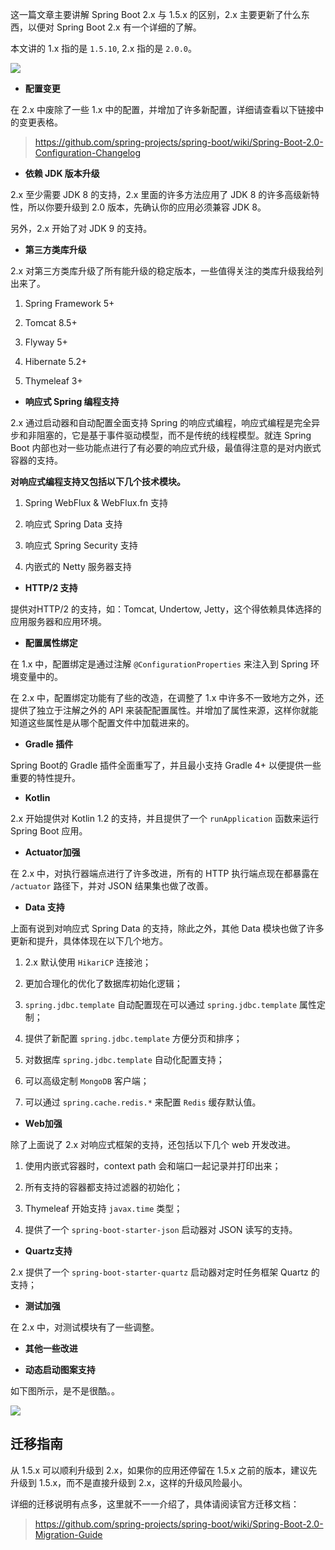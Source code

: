 
这一篇文章主要讲解 Spring Boot 2.x 与 1.5.x 的区别，2.x 主要更新了什么东西，以便对 Spring Boot 2.x 有一个详细的了解。

本文讲的 1.x 指的是 `1.5.10`, 2.x 指的是 `2.0.0`。

![](http://img.javastack.cn/18-7-2/81467719.jpg)

- **配置变更**

在 2.x 中废除了一些 1.x 中的配置，并增加了许多新配置，详细请查看以下链接中的变更表格。

> https://github.com/spring-projects/spring-boot/wiki/Spring-Boot-2.0-Configuration-Changelog

- **依赖 JDK 版本升级**

2.x 至少需要 JDK 8 的支持，2.x 里面的许多方法应用了 JDK 8 的许多高级新特性，所以你要升级到 2.0 版本，先确认你的应用必须兼容 JDK 8。

另外，2.x 开始了对 JDK 9 的支持。

- **第三方类库升级**

2.x 对第三方类库升级了所有能升级的稳定版本，一些值得关注的类库升级我给列出来了。

1) Spring Framework 5+

2) Tomcat 8.5+

3) Flyway 5+

4) Hibernate 5.2+

5) Thymeleaf 3+

- **响应式 Spring 编程支持**

2.x 通过启动器和自动配置全面支持 Spring 的响应式编程，响应式编程是完全异步和非阻塞的，它是基于事件驱动模型，而不是传统的线程模型。就连 Spring Boot 内部也对一些功能点进行了有必要的响应式升级，最值得注意的是对内嵌式容器的支持。

**对响应式编程支持又包括以下几个技术模块。**

1) Spring WebFlux & WebFlux.fn 支持

2) 响应式 Spring Data 支持

3) 响应式 Spring Security 支持

4) 内嵌式的 Netty 服务器支持

- **HTTP/2 支持**

提供对HTTP/2 的支持，如：Tomcat, Undertow, Jetty，这个得依赖具体选择的应用服务器和应用环境。

- **配置属性绑定**

在 1.x 中，配置绑定是通过注解 `@ConfigurationProperties` 来注入到 Spring 环境变量中的。

在 2.x 中，配置绑定功能有了些的改造，在调整了 1.x 中许多不一致地方之外，还提供了独立于注解之外的 API 来装配配置属性。并增加了属性来源，这样你就能知道这些属性是从哪个配置文件中加载进来的。

- **Gradle 插件**

Spring Boot的 Gradle 插件全面重写了，并且最小支持 Gradle 4+ 以便提供一些重要的特性提升。

- **Kotlin**

2.x 开始提供对 Kotlin 1.2 的支持，并且提供了一个 `runApplication` 函数来运行 Spring Boot 应用。

- **Actuator加强**

在 2.x 中，对执行器端点进行了许多改进，所有的 HTTP 执行端点现在都暴露在 `/actuator` 路径下，并对 JSON 结果集也做了改善。

- **Data 支持**

上面有说到对响应式 Spring Data 的支持，除此之外，其他 Data 模块也做了许多更新和提升，具体体现在以下几个地方。

1) 2.x 默认使用 `HikariCP` 连接池；

2) 更加合理化的优化了数据库初始化逻辑；

3) `spring.jdbc.template` 自动配置现在可以通过 `spring.jdbc.template` 属性定制；

4) 提供了新配置 `spring.jdbc.template` 方便分页和排序；

5) 对数据库 `spring.jdbc.template` 自动化配置支持；

6) 可以高级定制 `MongoDB` 客户端；

7) 可以通过 `spring.cache.redis.*` 来配置 `Redis` 缓存默认值。

- **Web加强**

除了上面说了 2.x 对响应式框架的支持，还包括以下几个 web 开发改进。

1) 使用内嵌式容器时，context path 会和端口一起记录并打印出来；

2) 所有支持的容器都支持过滤器的初始化；

3) Thymeleaf 开始支持 `javax.time` 类型；

4) 提供了一个 `spring-boot-starter-json` 启动器对 JSON 读写的支持。


- **Quartz支持**

2.x 提供了一个 `spring-boot-starter-quartz` 启动器对定时任务框架 Quartz 的支持；

- **测试加强**

在 2.x 中，对测试模块有了一些调整。

- **其他一些改进**

- **动态启动图案支持**

如下图所示，是不是很酷。。

![](http://img.javastack.cn/18-5-8/32572123.jpg)

## 迁移指南

从 1.5.x 可以顺利升级到 2.x，如果你的应用还停留在 1.5.x 之前的版本，建议先升级到 1.5.x，而不是直接升级到 2.x，这样的升级风险最小。

详细的迁移说明有点多，这里就不一一介绍了，具体请阅读官方迁移文档：

> https://github.com/spring-projects/spring-boot/wiki/Spring-Boot-2.0-Migration-Guide

